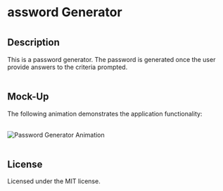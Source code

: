 <h1>assword Generator<h1/>

## Description

This is a password generator. The password is generated once the user provide answers to the criteria prompted.<br/>
<br/>

## Mock-Up

The following animation demonstrates the application functionality:<br>
<br/>

![Password Generator Animation](assets/videos/password-generator-video.gif)<br/>
<br/>


## License
Licensed under the MIT license.
